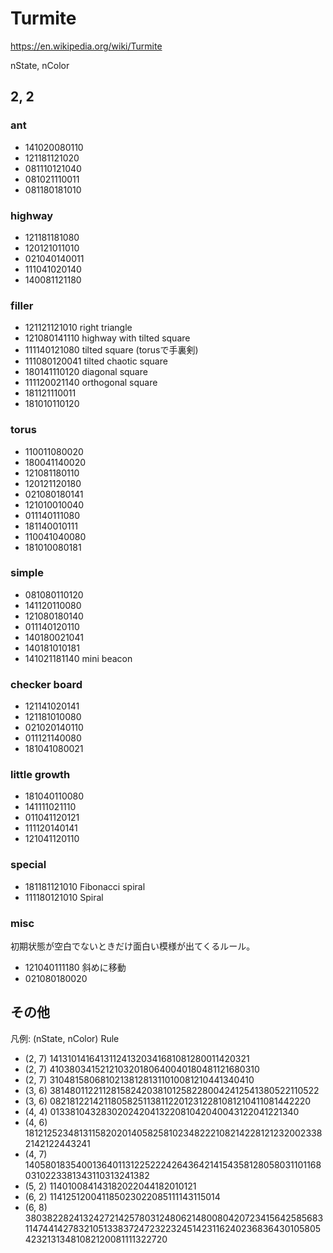 # Turmite

https://en.wikipedia.org/wiki/Turmite

nState, nColor

## 2, 2

### ant

- 141020080110
- 121181121020
- 081110121040
- 081021110011
- 081180181010

### highway

- 121181181080
- 120121011010
- 021040140011
- 111041020140
- 140081121180

### filler

- 121121121010 right triangle
- 121080141110 highway with tilted square
- 111140121080 tilted square (torusで手裏剣)
- 111080120041 tilted chaotic square
- 180141110120 diagonal square
- 111120021140 orthogonal square
- 181121110011
- 181010110120

### torus

- 110011080020
- 180041140020
- 121081180110
- 120121120180
- 021080180141
- 121010010040
- 011140111080
- 181140010111
- 110041040080
- 181010080181

### simple

- 081080110120
- 141120110080
- 121080180140
- 011140120110
- 140180021041
- 140181010181
- 141021181140 mini beacon

### checker board

- 121141020141
- 121181010080
- 021020140110
- 011121140080
- 181041080021

### little growth

- 181040110080
- 141111021110
- 011041120121
- 111120140141
- 121041120110

### special

- 181181121010 Fibonacci spiral
- 111180121010 Spiral

### misc

初期状態が空白でないときだけ面白い模様が出てくるルール。

- 121040111180 斜めに移動
- 021080180020

## その他

凡例: (nState, nColor) Rule

- (2, 7) 141310141641311241320341681081280011420321
- (2, 7) 410380341521210320180640040180481121680310
- (2, 7) 310481580681021381281311010081210441340410
- (3, 6) 381480112211281582420381012582280042412541380522110522
- (3, 6) 082181221421180582511381122012312281081210411081442220
- (4, 4) 013381043283020242041322081042040043122041221340
- (4, 6) 181212523481311582020140582581023482221082142281212320023382142122443241
- (4, 7) 140580183540013640113122522242643642141543581280580311011680310223381343110313241382
- (5, 2) 114010084143182022044182010121
- (6, 2) 114125120041185023022085111143115014
- (6, 8) 380382282413242721425780312480621480080420723415642585683114744142783210513383724723223245142311624023683643010580542321313481082120081111322720
